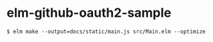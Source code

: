 # elm-github-oauth2-sample

```
$ elm make --output=docs/static/main.js src/Main.elm --optimize
```
